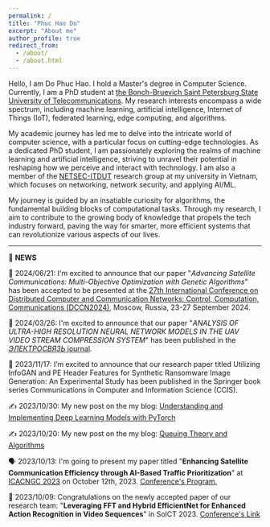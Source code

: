 ```yaml
---
permalink: /
title: "Phuc Hao Do"
excerpt: "About me"
author_profile: true
redirect_from: 
  - /about/
  - /about.html
---
```


Hello, I am Do Phuc Hao. I hold a Master's degree in Computer Science. Currently, I am a PhD student at [the Bonch-Bruevich Saint Petersburg State University of Telecommunications](https://www.sut.ru/). My research interests encompass a wide spectrum, including machine learning, artificial intelligence, Internet of Things (IoT), federated learning, edge computing, and algorithms.

My academic journey has led me to delve into the intricate world of computer science, with a particular focus on cutting-edge technologies. As a dedicated PhD student, I am passionately exploring the realms of machine learning and artificial intelligence, striving to unravel their potential in reshaping how we perceive and interact with technology. I am also a member of the [NETSEC-ITDUT](https://netsec-it.dut.udn.vn/home) research group at my university in Vietnam, which focuses on networking, network security, and applying AI/ML.

My journey is guided by an insatiable curiosity for algorithms, the fundamental building blocks of computational tasks. Through my research, I aim to contribute to the growing body of knowledge that propels the tech industry forward, paving the way for smarter, more efficient systems that can revolutionize various aspects of our lives.


---------------------------------------------------------------
📢 **NEWS**  

🥳 2024/06/21: I'm excited to announce that our paper "_Advancing Satellite Communications: Multi-Objective Optimization with Genetic Algorithms_" has been accepted to be presented at the [27th International Conference on Distributed Computer and Communication Networks: Control, Computation, Communications (DCCN2024)](https://dccn.ru/), Moscow, Russia, 23-27 September 2024.

🥳 2024/03/26: I'm excited to announce that our paper "_ANALYSIS OF ULTRA-HIGH RESOLUTION NEURAL NETWORK MODELS IN THE UAV VIDEO STREAM COMPRESSION SYSTEM_" has been published in the [_ЭЛЕКТРОСВЯЗЬ_ journal](https://www.elibrary.ru/item.asp?id=67294355).

🥳 2023/11/17: I’m excited to announce that our research paper titled Utilizing InfoGAN and PE Header Features for Synthetic Ransomware Image Generation: An Experimental Study has been published in the Springer book series Communications in Computer and Information Science (CCIS).

✍️ 2023/10/30: My new post on the my blog: [Understanding and Implementing Deep Learning Models with PyTorch](https://phuchaodo.github.io/posts/2023/10/30/understanding-and-implement-deep-learning-model-with-pytorch/)

✍️ 2023/10/20: My new post on the my blog: [Queuing Theory and Algorithms](https://phuchaodo.github.io/posts/2023/10/20/queueing-theory-and-algorithm-mot-so-khai-niem-co-ban/)

🗣️ 2023/10/13: I'm going to present my paper titled "**Enhancing Satellite Communication Efficiency through AI-Based Traffic Prioritization**" at [ICACNGC 2023](https://icacnc.com/) on October 12th, 2023. [Conference's Program.](/files/icacnc2023.pdf)

🥳 2023/10/09: Congratulations on the newly accepted paper of our research team: "**Leveraging FFT and Hybrid EfficientNet for Enhanced Action Recognition in Video Sequences**" in SoICT 2023. [Conference's Link](https://soict.org/)
